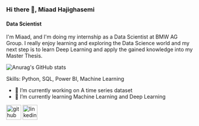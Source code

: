 ### Hi there 👋, Miaad Hajighasemi
#### Data Scientist
I'm Miaad, and I'm doing my internship as a Data Scientist at BMW AG Group. I really enjoy learning and exploring the Data Science world and my next step is to learn Deep Learning and apply the gained knowledge into my Master Thesis.

![Anurag's GitHub stats](https://github-readme-stats.vercel.app/api?username=Miaad-hgh&theme=dark&show_icons=true)

Skills: Python, SQL, Power BI, Machine Learning

- 🔭 I’m currently working on A time series dataset 
- 🌱 I’m currently learning Machine Learning and Deep Learning 


[<img src='https://cdn.jsdelivr.net/npm/simple-icons@3.0.1/icons/github.svg' alt='github' height='40'>](https://github.com/https://github.com/Miaad-hgh)  [<img src='https://cdn.jsdelivr.net/npm/simple-icons@3.0.1/icons/linkedin.svg' alt='linkedin' height='40'>](https://www.linkedin.com/in/https://www.linkedin.com/in/miaad-hajighasemi//)  


